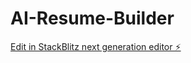 # AI-Resume-Builder

[Edit in StackBlitz next generation editor ⚡️](https://stackblitz.com/~/github.com/surajsahani/AI-Resume-Builder)